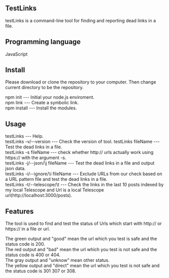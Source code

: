 <h2>TestLinks</h2>

testLinks is a command-line tool for finding and reporting dead links in a file.

<h2>Programming language</h2>

JavaScript

<h2>Install</h2>

Please download or clone the repository to your computer. Then change current directory to be the repository. 

npm init     --- Initial your node.js enviroment.<br>
npm link     --- Create a symbolic link.<br>
npm install  --- Install the modules.<br>

<h2>Usage</h2>

testLinks                           --- Help. <br>
testLinks -v/--version              --- Check the version of tool.
testLinks fileName                  --- Test the dead links in a file.<br>
testLinks -s fileName               --- check whether http:// urls actually work using https:// with the argument -s.<br>
testLinks -j/--json/\j fileName     --- Test the dead links in a file and output json data.<br>
testLinks -i/--ignore/\i fileName   --- Exclude URLs from our check based on a URL pattern file and test the dead links in a file.<br>
testLinks -t/--telescope/\t         --- Check the links in the last 10 posts indexed by my local Telescope and Url is a local Telescope url(http://localhost:3000/posts).<br>


<h2>Features</h2>
  
The tool is used to find and test the status of Urls which start with http:// or https:// in a file or url.

The green output and "good" mean the url which you test is safe and the status code is 200.<br>
The red output and "bad" mean the url which you test is not safe and the status code is 400 or 404.<br>
The gray output and "unknow" mean other status.<br>
The yellow output and "direct" mean the url which you test is not safe and the status code is 301 307 or 308.<br>


